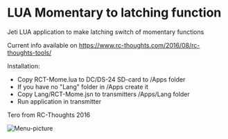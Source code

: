 # LUA Momentary to latching function
Jeti LUA application to make latching switch of momentary functions 

Current info available on https://www.rc-thoughts.com/2016/08/rc-thoughts-tools/

Installation:
- Copy RCT-Mome.lua to DC/DS-24 SD-card to /Apps folder
- If you have no "Lang" folder in /Apps create it
- Copy Lang/RCT-Mome.jsn to transmitters /Apps/Lang folder
- Run application in transmitter

Tero from RC-Thoughts 2016

![Menu-picture](https://www.rc-thoughts.com/wp-content/uploads/2016/08/rc-thoughts_tools_15.png)
